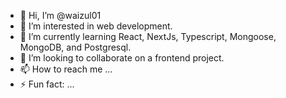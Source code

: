 - 👋 Hi, I’m @waizul01
- 👀 I’m interested in web development.
- 🌱 I’m currently learning React, NextJs, Typescript, Mongoose, MongoDB, and Postgresql.
- 💞️ I’m looking to collaborate on a frontend project.
- 📫 How to reach me ...
- ⚡ Fun fact: ...

<!---
waizul01/waizul01 is a ✨ special ✨ repository because its `README.md` (this file) appears on your GitHub profile.
You can click the Preview link to take a look at your changes.
--->
